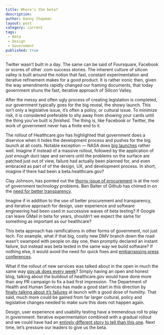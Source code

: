```yaml
---
title: Where’s the beta?
description:
author: Danny Chapman
layout: post
category: current
tags:
 - Beta
 - Design
 - Government
published: true
---
```


Twitter wasn’t built in a day. The same can be said of Foursquare, Facebook or scores of other .com success stories. The inherent culture of silicon valley is built around the notion that fast, constant experimentation and iterative refinement makes for a good product. 
It is rather ironic then, given the way amendments rapidly changed our framing documents, that today government shuns the fast, iterative approach of Silicon Valley. 

After the messy and often ugly process of creating legislation is completed, our government typically goes for the big reveal, the showy launch. This isn’t only a legislative issue, it’s often a  policy, or cultural issue. To minimize risk, it is considered preferable to shy away from showing your cards until the thing you’ve built is *finished*. The thing is, like Facebook or Twitter, the work of government never has a finite end to it. 

The rollout of Healthcare.gov has highlighted that government does a diservice when it hides the development process and pushes for the big launch at all costs. Notable exception — NASA does [big launches](http://www.youtube.com/watch?v=FVzfDZlEwaU&list=PL00C1D0FA06115964&index=27) rather well.  Imagine if instead of a massive rollout, followed by the application of *just enough* duct tape and servers until the problems on the surface are patched just out of view, failure had actually been planned for, and even embraced as part of of the design, UX, and development process. In short, imagine if there had been a beta.healthcare.gov?

<!--break-->

Clay Johnson, has pointed out the [thorny issue of procurement](http://www.npr.org/blogs/alltechconsidered/2013/10/08/230424841/health-exchange-tech-problems-point-to-a-thornier-issue) is at the root of government technology problems. Ben Balter of Github has chimed in on the [need for better transparency](http://www.npr.org/2013/10/17/235739367/if-a-tech-company-had-built-the-federal-health-care-website). 

Imagine if in addition to the use of better procurement and transparency, and iterative approach for design, user experience and software engineering had been used in successive waves of beta testing? If Google can leave GMail in beta for years, shouldn’t we expect the same for something as important as our healthcare?

This beta approach has ramifications in other forms of government, not just tech. For example, what if that big, costly new DMV branch down the road wasn’t swamped with people on day one, then promptly declared an instant failure, but instead was beta tested in the same way we build software? If nothing else, it would avoid the need for quick fixes and [embarrassing press conferences](http://www.wpri.com/news/local/west-bay/cranston-gov-chafee-orders-new-leader-to-fix-dmv). 

What if the rollout of new services was talked about in the open in much the same way [gov.uk does every week](http://digital.cabinetoffice.gov.uk/)? Simply having an open and honest blog, talking about the buildout of healthcare.gov would have done more than any PR campaign to fix a bad first impression. The Department of Health and Human Services has made a good start in this direction by [finally talking about it’s failures](http://www.hhs.gov/digitalstrategy/doing-better-making-improvements-healthcaregov.html) at launch with a good dose of humility. That said, much more could be gained from far larger cultural, policy and legislative changes needed to make sure this does not happen again.

Design, user experience and usability testing have a tremendous roll to play in government. Iterative experimentation combined with a gradual rollout and we could have had an [entirely different story to tell than this one](http://www.nytimes.com/2013/10/13/us/politics/from-the-start-signs-of-trouble-at-health-portal.html?smid=tw-share). Next time, let’s pressure our leaders to give us the beta. 
